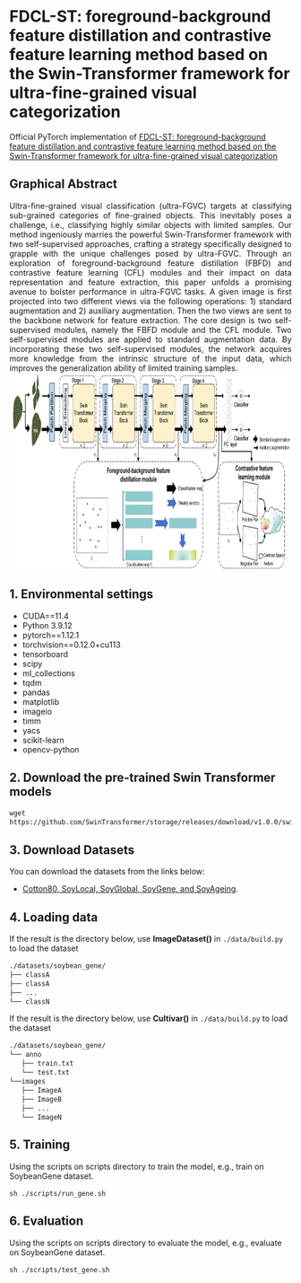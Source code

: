 # FDCL-ST: foreground-background feature distillation and contrastive feature learning method based on the Swin-Transformer framework for ultra-fine-grained visual categorization

Official PyTorch implementation of [FDCL-ST: foreground-background feature distillation and contrastive feature learning method based on the Swin-Transformer framework for ultra-fine-grained visual categorization](https)

## Graphical Abstract
<div style="text-align:justify"> Ultra-fine-grained visual classification (ultra-FGVC) targets at classifying sub-grained categories of fine-grained objects. This inevitably poses a challenge, i.e., classifying highly similar objects with limited samples. Our method ingeniously marries the powerful Swin-Transformer framework with two self-supervised approaches, crafting a strategy specifically designed to grapple with the unique challenges posed by ultra-FGVC. Through an exploration of  foreground-background feature distillation (FBFD) and contrastive feature learning (CFL) modules and their impact on data representation and feature extraction, this paper unfolds a promising avenue to bolster performance in ultra-FGVC tasks. A given image is first projected into two different views via the following operations: 1) standard augmentation and 2) auxiliary augmentation. Then the two views are sent to the backbone network for feature extraction. The core design is two self-supervised modules, namely the FBFD module and the CFL module. Two self-supervised modules are applied to standard augmentation data. By incorporating these two self-supervised modules, the network acquires more knowledge from the intrinsic structure of the input data, which improves the generalization ability of limited training samples. </div>


<img src='figs/method.jpg' width='1280' height='350'>

## 1. Environmental settings
+ CUDA==11.4
+ Python 3.9.12
+ pytorch==1.12.1
+ torchvision==0.12.0+cu113
+ tensorboard
+ scipy
+ ml_collections
+ tqdm
+ pandas
+ matplotlib
+ imageio
+ timm
+ yacs
+ scikit-learn
+ opencv-python


## 2. Download the pre-trained Swin Transformer models

```
wget https://github.com/SwinTransformer/storage/releases/download/v1.0.0/swin_base_patch4_window7_224_22k.pth
```
## 3. Download Datasets
You can download the datasets from the links below:

+ [Cotton80, SoyLocal, SoyGlobal, SoyGene, and SoyAgeing](https://maxwell.ict.griffith.edu.au/cvipl/UFG_dataset.html).


## 4. Loading data
If the result is the directory below, use **ImageDataset()** in `./data/build.py `to load the dataset

    ./datasets/soybean_gene/
    ├── classA
    ├── classA
    ├── ...
    └── classN

If the result is the directory below, use **Cultivar()** in `./data/build.py` to load the dataset

    ./datasets/soybean_gene/
    └── anno
       ├── train.txt
       └── test.txt
    └──images
       ├── ImageA
       ├── ImageB
       ├── ...
       └── ImageN

## 5. Training
Using the scripts on scripts directory to train the model, e.g., train on SoybeanGene dataset.

```
sh ./scripts/run_gene.sh
```

## 6. Evaluation
Using the scripts on scripts directory to evaluate the model, e.g., evaluate on SoybeanGene dataset.

```
sh ./scripts/test_gene.sh
```
